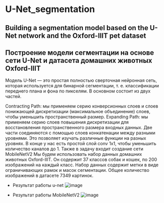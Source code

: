 # U-Net_segmentation
## Building a segmentation model based on the U-Net network and the Oxford-IIIT pet dataset
## Построение модели сегментации на основе сети U-Net и датасета домашних животных Oxford-IIIT
Модель U-Net — это простая полностью сверточная нейронная сеть, которая используется для бинарной сегментации, т. е. классификации переднего плана и фона по пикселям. В основном состоит из двух частей.

Contracting Path: мы применяем серию конверсионных слоев и слоев понижающей дискретизации (максимальное объединение) слоев, чтобы уменьшить пространственный размер.
Expanding Path: мы применяем серию слоев повышения дискретизации для восстановления пространственного размера входных данных.
Две части соединяются с помощью слоев конкатенации между разными уровнями. Это позволяет изучать различные функции на разных уровнях. В конце у нас есть простой слой conv 1x1, чтобы уменьшить количество каналов до 1.
Также в задачу входит создание сети MobileNetV2
Мы будем использовать набор данных домашних животных Oxford-IIIT. Он содержит 37 классов собак и кошек, по 200 изображений на каждый класс. Набор данных содержит метки в виде ограничивающих рамок и масок сегментации. Общее количество изображений в датасете 7349 картинок.


* Результат работы u-net
![image](https://github.com/ArtemAvgutin/U-Net_segmentation/assets/131138862/b621d95c-5ffa-47eb-bb1b-00b9633ebe58)

* Результат работы MobileNetV2
![image](https://github.com/ArtemAvgutin/U-Net_segmentation/assets/131138862/b6381523-2e48-4b4d-a1fc-5da658196d17)
